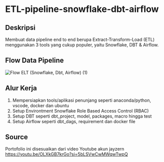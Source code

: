 # ETL-pipeline-snowflake-dbt-airflow

## Deskripsi
Membuat data pipeline end to end berupa Extract-Transform-Load (ETL) menggunakan 3 tools yang cukup populer, yaitu Snowflake, DBT & Airflow.

## Flow Data Pipeline
![Flow ELT (Snowflake, Dbt, Airflow) (1)](https://github.com/Hawino/ETL-pipeline-snowflake-dbt-airflow/assets/160495569/b1d1e038-0a08-48a0-a71e-ab38c6e6ed15)

## Alur Kerja
1. Mempersiapkan tools/aplikasi penunjang seperti anaconda/python, vscode, docker dan ubuntu
2. Setup Environtment Snowflake Role Based Access Control (RBAC)
3. Setup DBT seperti dbt_project, model, packages, macro hingga test
4. Setup Airflow seperti dbt_dags, requirement dan docker file

## Source
Portofolio ini disesuaikan dari video Youtube akun jayzern
https://youtu.be/OLXkGB7krGo?si=5bLSVwCwMWqwTwpQ
